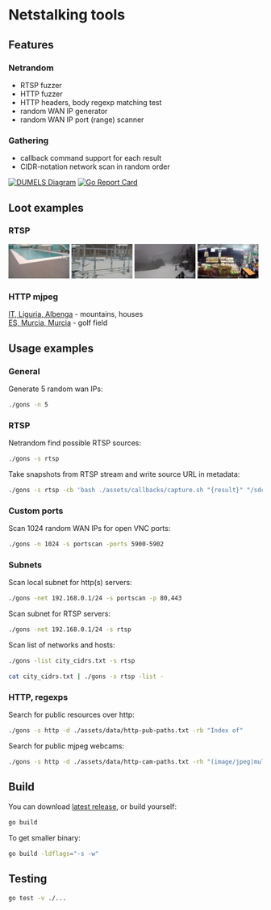 # Netstalking tools

## Features

### Netrandom

- RTSP fuzzer
- HTTP fuzzer
- HTTP headers, body regexp matching test
- random WAN IP generator
- random WAN IP port (range) scanner

### Gathering

- callback command support for each result
- CIDR-notation network scan in random order

[![DUMELS Diagram](https://www.dumels.com/api/v1/badge/e32e5a35-9583-4902-aeef-82011e033de1)](https://www.dumels.com/diagram/e32e5a35-9583-4902-aeef-82011e033de1)
[![Go Report Card](https://goreportcard.com/badge/github.com/fagci/gons)](https://goreportcard.com/report/github.com/fagci/gons)

## Loot examples

### RTSP

<img src=".loot/rtsp2.jpg" width="24%"> <img src=".loot/rtsp3.jpg" width="24%"> <img src=".loot/rtsp4.jpg" width="24%"> <img src=".loot/rtsp5.jpg" width="24%">

### HTTP mjpeg

[IT, Liguria, Albenga](http://185.85.25.87/mjpg/video.mjpg) - mountains, houses   
[ES, Murcia, Murcia](http://45.66.52.41/mjpg/video.mjpg) - golf field

## Usage examples

### General

Generate 5 random wan IPs:

```sh
./gons -n 5
```

### RTSP

Netrandom find possible RTSP sources:

```sh
./gons -s rtsp
```

Take snapshots from RTSP stream and write source URL in metadata:

```sh
./gons -s rtsp -cb 'bash ./assets/callbacks/capture.sh "{result}" "/sdcard/Pictures/RTSP/" "{slug}"'
```

### Custom ports

Scan 1024 random WAN IPs for open VNC ports:

```sh
./gons -n 1024 -s portscan -ports 5900-5902
```

### Subnets

Scan local subnet for http(s) servers:

```sh
./gons -net 192.168.0.1/24 -s portscan -p 80,443
```

Scan subnet for RTSP servers:

```sh
./gons -net 192.168.0.1/24 -s rtsp
```

Scan list of networks and hosts:

```sh
./gons -list city_cidrs.txt -s rtsp
```

```sh
cat city_cidrs.txt | ./gons -s rtsp -list -
```

### HTTP, regexps

Search for public resources over http:

```sh
./gons -s http -d ./assets/data/http-pub-paths.txt -rb "Index of"
```

Search for public mjpeg webcams:

```sh
./gons -s http -d ./assets/data/http-cam-paths.txt -rh "(image/jpeg|multipart/x-mixed-replace)"
```

## Build

You can download [latest release](https://github.com/fagci/gons/releases), or build yourself:

```sh
go build
```

To get smaller binary:

```sh
go build -ldflags="-s -w"
```

## Testing

```sh
go test -v ./...
```
